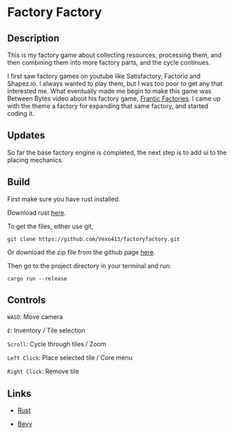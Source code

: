 # Factory Factory

## Description

This is my factory game about collecting resources, processing them, and then combining them into more factory parts, and the cycle continues.

I first saw factory games on youtube like Satisfactory, Factorio and Shapez.io. I always wanted to play them, but I was too poor to get any that interested me. What eventually made me begin to make this game was Between Bytes video about his factory game, [Frantic Factories](https://youtu.be/GkWXgl4rVo0?si=7NJ-KN14OuzUYOl5). I came up with the theme a factory for expanding that same factory, and started coding it.

## Updates

So far the base factory engine is completed, the next step is to add ui to the placing mechanics.

## Build

First make sure you have rust installed.

[1]: https://www.rust-lang.org/learn/get-started

Download rust [here][1].

To get the files, either use git,

```
git clone https://github.com/Vexo413/factoryfactory.git
```

[2]: https://github.com/Vexo413/factoryfactory/releases/tag/v0.1.0

Or download the zip file from the github page [here][2].

Then go to the project directory in your terminal and run:

```
cargo run --release
```

## Controls

`WASD`: Move camera

`E`: Inventory / Tile selection

`Scroll`: Cycle through tiles / Zoom

`Left Click`: Place selected tile / Core menu

`Right Click`: Remove tile


## Links

[3]: https://www.rust-lang.org/

- [Rust][3]

[4]: https://bevyengine.org/

- [Bevy][4]
